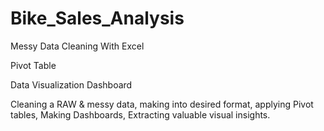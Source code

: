 
# Bike_Sales_Analysis

Messy Data Cleaning With Excel

Pivot Table

Data Visualization Dashboard

Cleaning a RAW & messy data, making into desired format, applying Pivot tables, Making Dashboards, Extracting valuable visual insights.








